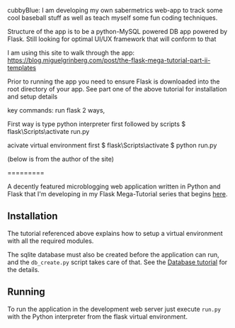 cubbyBlue:
I am developing my own sabermetrics web-app to track some cool baseball stuff as well as teach myself some fun coding techniques.

Structure of the app is to be a python-MySQL powered DB app powered by Flask. Still looking for optimal UI/UX framework that will conform to that

I am using this site to walk through the app:
https://blog.miguelgrinberg.com/post/the-flask-mega-tutorial-part-ii-templates

Prior to running the app you need to ensure Flask is downloaded into the root directory of your app. See part one of the above tutorial for installation and setup details

key commands:
run flask 2 ways,

First way is type python interpreter first followed by scripts
$ flask\Scripts\activate run.py

acivate virtual environment first
$ flask\Scripts\activate
$ python run.py


(below is from the author of the site)

=========

A decently featured microblogging web application written in Python and Flask that I'm developing in my Flask Mega-Tutorial series that begins [here](http://blog.miguelgrinberg.com/post/the-flask-mega-tutorial-part-i-hello-world).

Installation
------------

The tutorial referenced above explains how to setup a virtual environment with all the required modules.

The sqlite database must also be created before the application can run, and the `db_create.py` script takes care of that. See the [Database tutorial](http://blog.miguelgrinberg.com/post/the-flask-mega-tutorial-part-iv-database) for the details.

Running
-------

To run the application in the development web server just execute `run.py` with the Python interpreter from the flask virtual environment.

